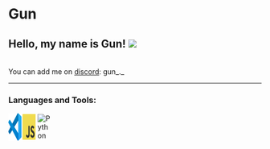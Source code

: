 # Gun
## Hello, my name is Gun! <img src="https://raw.githubusercontent.com/MartinHeinz/MartinHeinz/master/wave.gif" width="30px">

<br>You can add me on [discord](https://discordapp.com/): gun_._<br/>

---

### Languages and Tools:
<div style="display: flex;">
<img alt="Visual Studio Code" width="26px" src="https://raw.githubusercontent.com/github/explore/80688e429a7d4ef2fca1e82350fe8e3517d3494d/topics/visual-studio-code/visual-studio-code.png" />
<img style="margin: 2px" alt="JavaScript" width="26px" src="https://raw.githubusercontent.com/github/explore/80688e429a7d4ef2fca1e82350fe8e3517d3494d/topics/javascript/javascript.png" />
<img style="margin: 2px" alt="Python" width="26px" src="https://clipground.com/images/python-logo-png-4.jpg" />
<div/>
<br/>
  
---
